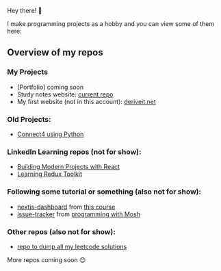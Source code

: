 Hey there! 👋

I make programming projects as a hobby and you can view some of them here:

## Overview of my repos
### My Projects
- [Portfolio] coming soon
- Study notes website: [current repo](https://github.com/uzairarif5/uzairarif5.github.io.git)
- My first website (not in this account): [deriveit.net](https://github.com/deriveitCreator/deriveit.git)

### Old Projects:
- [Connect4 using Python](https://github.com/uzairarif5/Connect4)

### LinkedIn Learning repos (not for show):
 - [Building Modern Projects with React](https://github.com/uzairarif5/react_ecosystem)
 - [Learning Redux Toolkit](https://github.com/uzairarif5/learning-redux-toolkit)

### Following some tutorial or something (also not for show):
- [nextjs-dashboard](https://github.com/uzairarif5/nextjs-dashboard) from [this course](https://nextjs.org/learn/dashboard-app)
- [issue-tracker](https://github.com/uzairarif5/issue-tracker) from [programming with Mosh](https://www.youtube.com/watch?v=J9sfR6HN6BY&t=294s)

### Other repos (also not for show):
- [repo to dump all my leetcode solutions](https://github.com/uzairarif5/leetCodeSolutions)


More repos coming soon 😊
